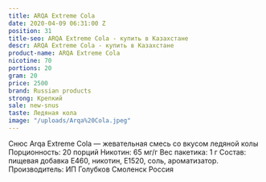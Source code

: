 ```yaml
---
title: ARQA Extreme Cola
date: 2020-04-09 06:31:00 Z
position: 31
title-seo: ARQA Extreme Cola - купить в Казахстане
descr: ARQA Extreme Cola - купить в Казахстане
product-name: ARQA Extreme Cola
nicotine: 70
portions: 20
gram: 20
price: 2500
brand: Russian products
strong: Крепкий
sale: new-snus
taste: Ледяная кола
image: "/uploads/Arqa%20Cola.jpeg"
---
```


Снюс Arqa Extreme Cola — жевательная смесь со вкусом ледяной колы Порционность: 20 порций Никотин: 65 мг/г Вес пакетика: 1 г Состав: пищевая добавка E460, никотин, E1520, соль, ароматизатор. Производитель: ИП Голубков Смоленск Россия
